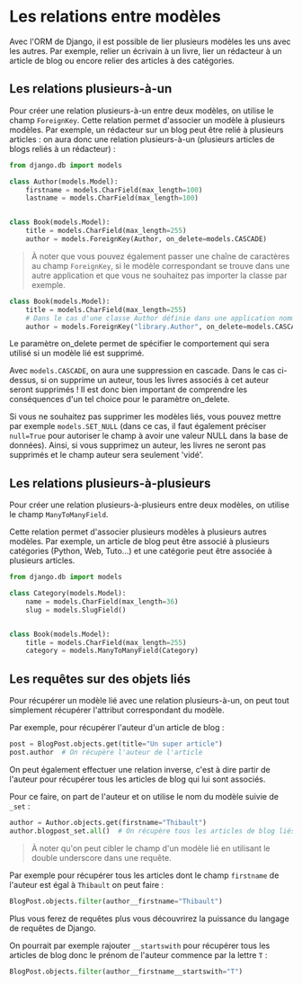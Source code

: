 # Les relations entre modèles

Avec l'ORM de Django, il est possible de lier plusieurs modèles les uns avec les autres. Par exemple, relier un écrivain à un livre, lier un rédacteur à un article de blog ou encore relier des articles à des catégories. 

## Les relations plusieurs-à-un

Pour créer une relation plusieurs-à-un entre deux modèles, on utilise le champ `ForeignKey`. Cette relation permet d'associer un modèle à plusieurs modèles. Par exemple, un rédacteur sur un blog peut être relié à plusieurs articles : on aura donc une relation plusieurs-à-un (plusieurs articles de blogs reliés à un rédacteur) :

```python
from django.db import models

class Author(models.Model):
    firstname = models.CharField(max_length=100)
    lastname = models.CharField(max_length=100)  


class Book(models.Model):
    title = models.CharField(max_length=255)
    author = models.ForeignKey(Author, on_delete=models.CASCADE) 
```

> À noter que vous pouvez également passer une chaîne de caractères au champ `ForeignKey`, si le modèle correspondant se trouve dans une autre application et que vous ne souhaitez pas importer la classe par exemple.

```python
class Book(models.Model):
    title = models.CharField(max_length=255)
    # Dans le cas d'une classe Author définie dans une application nommée "library".
    author = models.ForeignKey("library.Author", on_delete=models.CASCADE)
```

Le paramètre on_delete permet de spécifier le comportement qui sera utilisé si un modèle lié est supprimé.

Avec `models.CASCADE`, on aura une suppression en cascade. Dans le cas ci-dessus, si on supprime un auteur, tous les livres associés à cet auteur seront supprimés ! Il est donc bien important de comprendre les conséquences d'un tel choice pour le paramètre on_delete.

Si vous ne souhaitez pas supprimer les modèles liés, vous pouvez mettre par exemple `models.SET_NULL` (dans ce cas, il faut également préciser `null=True` pour autoriser le champ à avoir une valeur NULL dans la base de données). Ainsi, si vous supprimez un auteur, les livres ne seront pas supprimés et le champ auteur sera seulement 'vidé'.

## Les relations plusieurs-à-plusieurs

Pour créer une relation plusieurs-à-plusieurs entre deux modèles, on utilise le champ `ManyToManyField`.

Cette relation permet d'associer plusieurs modèles à plusieurs autres modèles. Par exemple, un article de blog peut être associé à plusieurs catégories (Python, Web, Tuto...) et une catégorie peut être associée à plusieurs articles.

```python
from django.db import models

class Category(models.Model):
    name = models.CharField(max_length=36)
    slug = models.SlugField()  


class Book(models.Model):
    title = models.CharField(max_length=255)
    category = models.ManyToManyField(Category)
```

## Les requêtes sur des objets liés

Pour récupérer un modèle lié avec une relation plusieurs-à-un, on peut tout simplement récupérer l'attribut correspondant du modèle.

Par exemple, pour récupérer l'auteur d'un article de blog :
```python
post = BlogPost.objects.get(title="Un super article")
post.author  # On récupère l'auteur de l'article
```

On peut également effectuer une relation inverse, c'est à dire partir de l'auteur pour récupérer tous les articles de blog qui lui sont associés.

Pour ce faire, on part de l'auteur et on utilise le nom du modèle suivie de `_set` :
```python
author = Author.objects.get(firstname="Thibault")
author.blogpost_set.all()  # On récupère tous les articles de blog liés à l'auteur.
``` 

> À noter qu'on peut cibler le champ d'un modèle lié en utilisant le double underscore dans une requête.

Par exemple pour récupérer tous les articles dont le champ `firstname` de l'auteur est égal à `Thibault` on peut faire :
```python
BlogPost.objects.filter(author__firstname="Thibault")
```

Plus vous ferez de requêtes plus vous découvrirez la puissance du langage de requêtes de Django.

On pourrait par exemple rajouter `__startswith` pour récupérer tous les articles de blog donc le prénom de l'auteur commence par la lettre `T` :
```python
BlogPost.objects.filter(author__firstname__startswith="T")
```
